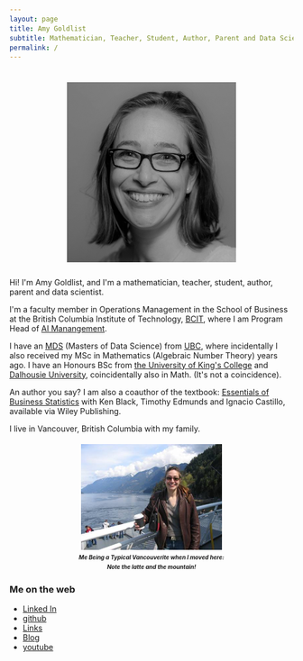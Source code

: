```yaml
---
layout: page
title: Amy Goldlist
subtitle: Mathematician, Teacher, Student, Author, Parent and Data Scientist
permalink: /
---
```


<h5 align="center">
  <br>
<img src="/images/amy.jpg" alt = "Amy" width="300">
<br>
</h5>

Hi! I'm Amy Goldlist, and I'm a mathematician, teacher, student, author, parent and data scientist.

 I'm a faculty member in Operations Management in the School of Business at the British Columbia Institute of Technology, [BCIT](https://www.bcit.ca/business/), where I am Program Head of [AI Manangement](https://www.bcit.ca/programs/business-information-technology-management-artificial-intelligence-management-option-diploma-full-time-623adipma/). 

 I have an [MDS](https://ubc-mds.github.io/) (Masters of Data Science) from [UBC](https://www.ubc.ca/), where incidentally I also received my MSc in Mathematics (Algebraic Number Theory) years ago.  I have an Honours BSc from [the University of King's College](https://ukings.ca/) and [Dalhousie University](https://www.dal.ca/), coincidentally also in Math.  (It's not a coincidence).

An author you say?  I am  also a coauthor of the textbook:  [Essentials of Business Statistics](http://wileyplus.wiley.com/essentials-of-business-statistics-canadian-edition/) with Ken Black, Timothy Edmunds and Ignacio Castillo, available via Wiley Publishing.  

I live in Vancouver, British Columbia with my family.

<h4 align="center">
<IMG SRC="/images/mountain.jpg" ALT="Me next to a mountain with my latte" width = "250"> <BR>
<font size = "1"><i>Me Being a Typical Vancouverite when I moved here:<BR>
Note the latte and the mountain!</i></font>
</h4>




### Me on the web

* [Linked In](https://www.linkedin.com/in/amy-goldlist/)
* [github](https://github.com/amygoldlist)
* [Links](/links)
* [Blog](/blog)
* [youtube](https://www.youtube.com/channel/UC6Dzvh0MxrUoqbeL6XfQD3g)
